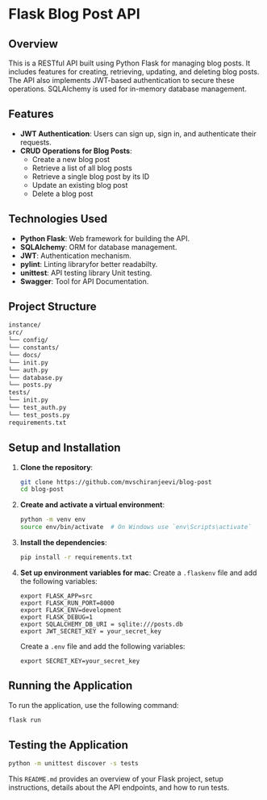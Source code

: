 # Flask Blog Post API

## Overview

This is a RESTful API built using Python Flask for managing blog posts. It includes features for creating, retrieving, updating, and deleting blog posts. The API also implements JWT-based authentication to secure these operations. SQLAlchemy is used for in-memory database management.

## Features

- **JWT Authentication**: Users can sign up, sign in, and authenticate their requests.
- **CRUD Operations for Blog Posts**:
  - Create a new blog post
  - Retrieve a list of all blog posts
  - Retrieve a single blog post by its ID
  - Update an existing blog post
  - Delete a blog post

## Technologies Used

- **Python Flask**: Web framework for building the API.
- **SQLAlchemy**: ORM for database management.
- **JWT**: Authentication mechanism.
- **pylint**: Linting libraryfor better readabilty.
- **unittest**: API testing library Unit testing.
- **Swagger**: Tool for API Documentation.

## Project Structure

```bash
instance/
src/
└── config/
└── constants/
└── docs/
└── init.py
└── auth.py
└── database.py
└── posts.py
tests/
└── init.py
└── test_auth.py
└── test_posts.py
requirements.txt
```

## Setup and Installation

1. **Clone the repository**:

   ```bash
   git clone https://github.com/mvschiranjeevi/blog-post
   cd blog-post
   ```

2. **Create and activate a virtual environment**:

   ```bash
   python -m venv env
   source env/bin/activate  # On Windows use `env\Scripts\activate`
   ```

3. **Install the dependencies**:

   ```bash
   pip install -r requirements.txt
   ```

4. **Set up environment variables for mac**:
   Create a `.flaskenv` file and add the following variables:
   ```flaskenv
   export FLASK_APP=src
   export FLASK_RUN_PORT=8000
   export FLASK_ENV=development
   export FLASK_DEBUG=1
   export SQLALCHEMY_DB_URI = sqlite:///posts.db
   export JWT_SECRET_KEY = your_secret_key
   ```
   Create a `.env` file and add the following variables:
   ```env
   export SECRET_KEY=your_secret_key
   ```

## Running the Application

To run the application, use the following command:

```bash
flask run
```

## Testing the Application

```bash
python -m unittest discover -s tests
```

This `README.md` provides an overview of your Flask project, setup instructions, details about the API endpoints, and how to run tests.
